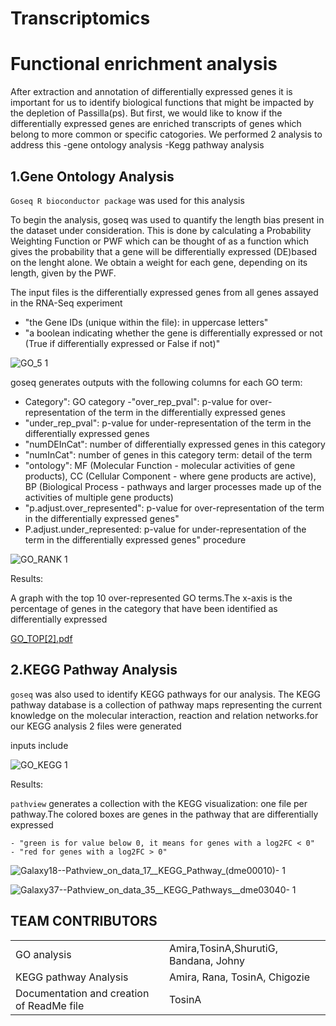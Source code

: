 # Transcriptomics

# Functional enrichment analysis

After extraction and annotation of differentially expressed genes it is important for us to identify biological functions that might be impacted by the depletion of Passilla(ps). But first, we would like to know if the differentially expressed genes are enriched transcripts of genes which belong to more common or specific catogories. We performed 2 analysis to address this
-gene ontology analysis
-Kegg pathway analysis

## 1.Gene Ontology Analysis

```Goseq R bioconductor package``` was used for this analysis

To begin the analysis, goseq was used to quantify the length bias present in the dataset under
consideration. This is done by calculating a Probability Weighting Function or PWF which can
be thought of as a function which gives the probability that a gene will be differentially expressed
(DE)based on the lenght alone. We obtain a weight for each gene, depending on its length, given by the PWF.

The input files is the differentially expressed genes from all genes assayed in the RNA-Seq experiment

   - "the Gene IDs (unique within the file): in uppercase letters"
   - "a boolean indicating whether the gene is differentially expressed or not (True if differentially expressed or False if not)"

![GO_5 1](https://user-images.githubusercontent.com/88287437/130139574-3d9e4341-a22d-4b74-8889-e9638bdf78fa.PNG)

goseq generates outputs with the following columns for each GO term:

   - Category": GO category
   -"over_rep_pval": p-value for over-representation of the term in the differentially expressed genes
   - "under_rep_pval": p-value for under-representation of the term in the differentially expressed genes
   - "numDEInCat": number of differentially expressed genes in this category
   - "numInCat": number of genes in this category term: detail of the term
   - "ontology": MF (Molecular Function - molecular activities of gene products), CC (Cellular Component - where gene products are active), BP (Biological Process - pathways and 
   larger processes made up of the activities of multiple gene products)
   - "p.adjust.over_represented": p-value for over-representation of the term in the differentially expressed genes"
   - P.adjust.under_represented: p-value for under-representation of the term in the differentially expressed genes" 
   procedure
    
![GO_RANK 1](https://user-images.githubusercontent.com/88287437/130142391-1d2631b5-dc3f-48ee-aa7e-3351c208876c.PNG)

Results:

A graph with the top 10 over-represented GO terms.The x-axis is the percentage of genes in the category that have been identified as differentially expressed


[GO_TOP[2].pdf](https://github.com/rana-salah/Transcriptomics/files/7017700/GO_TOP.2.pdf)

 ## 2.KEGG Pathway Analysis

```goseq``` was also used to identify KEGG pathways for our analysis. The KEGG pathway database is a collection of pathway maps representing the current knowledge on the molecular interaction, reaction and relation networks.for our KEGG analysis 2 files were generated

inputs include

![GO_KEGG 1](https://user-images.githubusercontent.com/88287437/130145621-0202a61f-7e1a-4659-a125-d1589b2f6438.PNG)

Results:

```pathview``` generates a collection with the KEGG visualization: one file per pathway.The colored boxes are genes in the pathway that are differentially expressed 

    - "green is for value below 0, it means for genes with a log2FC < 0"
    - "red for genes with a log2FC > 0"

![Galaxy18--Pathview_on_data_17__KEGG_Pathway_(dme00010)- 1](https://user-images.githubusercontent.com/88287437/130145732-05f35a39-71d6-4af4-840e-1f5f33157886.png)

![Galaxy37--Pathview_on_data_35__KEGG_Pathways__dme03040- 1](https://user-images.githubusercontent.com/88287437/130145880-13195cfb-6e5d-444b-9dc7-0c7bce2b8188.png)

<h2> TEAM CONTRIBUTORS </h2>
<table>
  <tr>
    <td>GO analysis
    </td>
    <td>Amira,TosinA,ShurutiG, Bandana, Johny
   </td>
   <tr>
    <td>KEGG pathway Analysis
    </td>
   <td>Amira, Rana, TosinA, Chigozie
   </td>
   </tr>
     <tr>
    <td>Documentation and creation of ReadMe file
    </td>
    <td>TosinA




